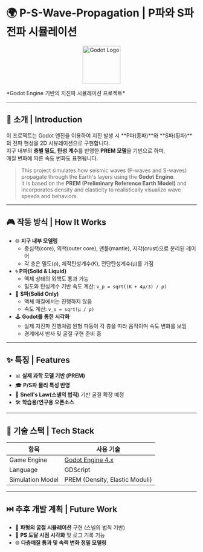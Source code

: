 # 🌍 P-S-Wave-Propagation | P파와 S파 전파 시뮬레이션

<p align="center">
  <img src="https://upload.wikimedia.org/wikipedia/commons/6/6a/Godot_icon.svg" alt="Godot Logo" width="100" />
</p>
*Godot Engine 기반의 지진파 시뮬레이션 프로젝트*

---

## 📖 소개 | Introduction

이 프로젝트는 Godot 엔진을 이용하여 지진 발생 시 **P파(종파)**와 **S파(횡파)**의 전파 현상을 2D 시뷰레이션으로 구현합니다.  
지구 내부의 **층별 밀도**, **탄성 계수**를 반영한 **PREM 모델**을 기반으로 하며,  
매질 변화에 따른 속도 변화도 표현됩니다.

> This project simulates how seismic waves (P-waves and S-waves) propagate through the Earth's layers using the **Godot Engine**.  
> It is based on the **PREM (Preliminary Reference Earth Model)** and incorporates density and elasticity to realistically visualize wave speeds and behaviors.

---

## 🎮 작동 방식 | How It Works

- 🌐 **지구 내부 모델링**  
  - 중심핵(core), 외핵(outer core), 맨틀(mantle), 지각(crust)으로 분리된 레이어  
  - 각 층은 밀도(ρ), 체적탄성계수(K), 전단탄성계수(μ)를 가짐
- 🌀 **P파(Solid & Liquid)**  
  - 액체 상태의 외핵도 통과 가능  
  - 밀도와 탄성계수 기반 속도 계산: `v_p = sqrt((K + 4μ/3) / ρ)`
- 🌊 **S파(Solid Only)**  
  - 액체 매질에서는 진행하지 않음  
  - 속도 계산: `v_s = sqrt(μ / ρ)`
- 🕹️ **Godot를 통한 시각화**  
  - 실제 지진파 진행처럼 원형 파동이 각 층을 따라 움직이며 속도 변화를 보임  
  - 경계에서 반사 및 굴절 구현 준비 중

---

## ✨ 특징 | Features

- 📊 **실제 과학 모델 기반 (PREM)**
- 🎓 **P/S파 물리 특성 반영**
- 🧪 **Snell's Law(스넬의 법칙)** 기반 굴절 확장 예정
- 🛠️ **학습용/연구용 오픈소스**

---

## 🧱 기술 스택 | Tech Stack

| 항목        | 사용 기술          |
|------------|------------------|
| Game Engine | [Godot Engine 4.x](https://godotengine.org/) |
| Language    | GDScript         |
| Simulation Model | PREM (Density, Elastic Moduli) |

---

## ⏭️ 추후 개발 계획 | Future Work

- 🧭 **파형의 굴절 시뮬레이션** 구현 (스넬의 법칙 기반)
- 📍 **PS 도달 시점 시각화** 및 로그 기록 기능
- 🌐 **다층매질 통과 및 속력 변화 정밀 모델링**
